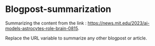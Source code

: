 # Blogpost-summarization

Summarizing the content from the link : https://news.mit.edu/2023/ai-models-astrocytes-role-brain-0815.

Replace the URL variable to summarize any other blogpost or article.
